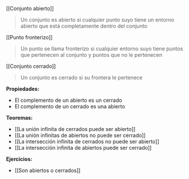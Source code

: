 
[[Conjunto abierto]]

>Un conjunto es abierto si cualquier punto suyo tiene un entorno abierto que está completamente dentro del conjunto

[[Punto fronterizo]]

>Un punto se llama fronterizo si cualquier entorno suyo tiene puntos que pertenecen al conjunto y puntos que no le pertenecen

[[Conjunto cerrado]]

>Un conjunto es cerrado si su frontera le pertenece

**Propiedades:**

- El complemento de un abierto es un cerrado
- El complemento de un cerrado es una abierto

**Teoremas:**

- [[La unión infinita de cerrados puede ser abierto]]
- [[La unión infinitas de abiertos no puede ser cerrado]]
- [[La intersección infinita de cerrados no puede ser abierto]]
- [[La intersección infinita de abiertos puede ser cerrado]]

**Ejercicios:**

- [[Son abiertos o cerrados]]
